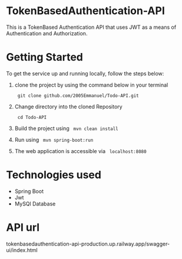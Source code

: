# TokenBasedAuthentication-API
This is a TokenBased Authentication API that uses JWT as a means of Authentication and Authorization. 


# Getting Started
  To get the service up and running locally, follow the steps below:

   1. clone the project by using the command
      below in your terminal
    
       ```  git clone github.com/2005Emmanuel/Todo-API.git  ```
    
   2. Change directory into the cloned Repository
   
       ```  cd Todo-API  ```
    
   3. Build the project using  ```  mvn clean install  ```

   4. Run using ```  mvn spring-boot:run  ```

   5. The web application is accessible via ```  localhost:8080  ``` 


#  Technologies used

 -   Spring Boot
 -   Jwt
 -   MySQl Database


#  API url
tokenbasedauthentication-api-production.up.railway.app/swagger-ui/index.html
